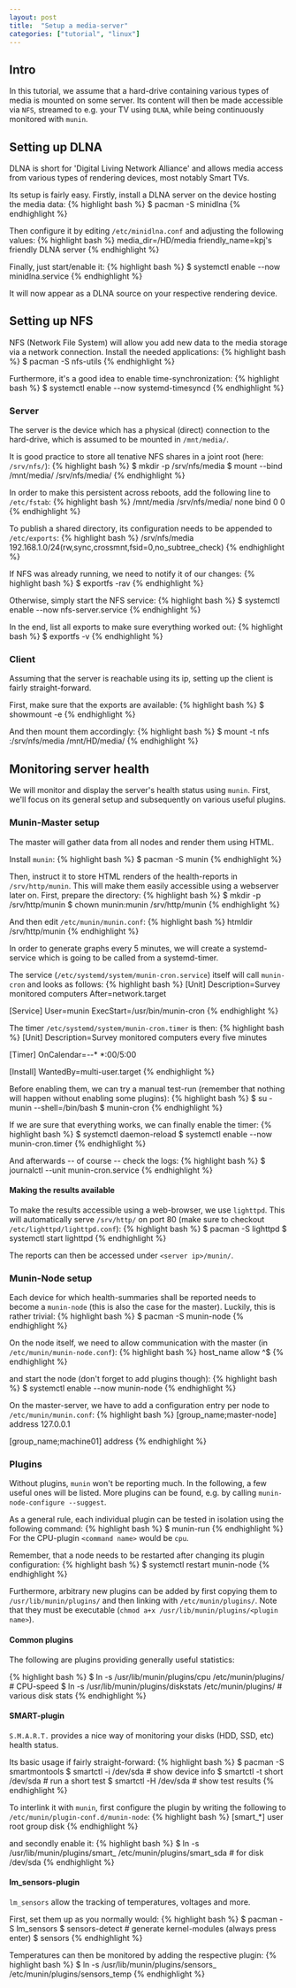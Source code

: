 ```yaml
---
layout: post
title:  "Setup a media-server"
categories: ["tutorial", "linux"]
---
```



Intro
-----

In this tutorial, we assume that a hard-drive containing various types of media is mounted on some server.
Its content will then be made accessible via `NFS`, streamed to e.g. your TV using `DLNA`, while being continuously monitored with `munin`.


Setting up DLNA
---------------

DLNA is short for 'Digital Living Network Alliance' and allows media access from various types of rendering devices, most notably Smart TVs.

Its setup is fairly easy.
Firstly, install a DLNA server on the device hosting the media data:
{% highlight bash %}
$ pacman -S minidlna
{% endhighlight %}

Then configure it by editing `/etc/minidlna.conf` and adjusting the following values:
{% highlight bash %}
media_dir=/HD/media
friendly_name=kpj's friendly DLNA server
{% endhighlight %}

Finally, just start/enable it:
{% highlight bash %}
$ systemctl enable --now minidlna.service
{% endhighlight %}

It will now appear as a DLNA source on your respective rendering device.


Setting up NFS
--------------

NFS (Network File System) will allow you add new data to the media storage via a network connection.
Install the needed applications:
{% highlight bash %}
$ pacman -S nfs-utils
{% endhighlight %}

Furthermore, it's a good idea to enable time-synchronization:
{% highlight bash %}
$ systemctl enable --now systemd-timesyncd
{% endhighlight %}

### Server

The server is the device which has a physical (direct) connection to the hard-drive, which is assumed to be mounted in `/mnt/media/`.

It is good practice to store all tenative NFS shares in a joint root (here: `/srv/nfs/`):
{% highlight bash %}
$ mkdir -p /srv/nfs/media
$ mount --bind /mnt/media/ /srv/nfs/media/
{% endhighlight %}

In order to make this persistent across reboots, add the following line to `/etc/fstab`:
{% highlight bash %}
/mnt/media /srv/nfs/media/  none   bind   0   0
{% endhighlight %}

To publish a shared directory, its configuration needs to be appended to `/etc/exports`:
{% highlight bash %}
/srv/nfs/media     192.168.1.0/24(rw,sync,crossmnt,fsid=0,no_subtree_check)
{% endhighlight %}


If NFS was already running, we need to notify it of our changes:
{% highlight bash %}
$ exportfs -rav
{% endhighlight %}

Otherwise, simply start the NFS service:
{% highlight bash %}
$ systemctl enable --now nfs-server.service
{% endhighlight %}

In the end, list all exports to make sure everything worked out:
{% highlight bash %}
$ exportfs -v
{% endhighlight %}


### Client

Assuming that the server is reachable using its ip, setting up the client is fairly straight-forward.

First, make sure that the exports are available:
{% highlight bash %}
$ showmount -e <server ip>
{% endhighlight %}

And then mount them accordingly:
{% highlight bash %}
$ mount -t nfs <server ip>:/srv/nfs/media /mnt/HD/media/
{% endhighlight %}


Monitoring server health
---------------------

We will monitor and display the server's health status using `munin`.
First, we'll focus on its general setup and subsequently on various useful plugins.


### Munin-Master setup

The master will gather data from all nodes and render them using HTML.

Install `munin`:
{% highlight bash %}
$ pacman -S munin
{% endhighlight %}

Then, instruct it to store HTML renders of the health-reports in `/srv/http/munin`. This will make them easily accessible using a webserver later on.
First, prepare the directory:
{% highlight bash %}
$ mkdir -p /srv/http/munin
$ chown munin:munin /srv/http/munin
{% endhighlight %}

And then edit `/etc/munin/munin.conf`:
{% highlight bash %}
htmldir /srv/http/munin
{% endhighlight %}

In order to generate graphs every 5 minutes, we will create a systemd-service which is going to be called from a systemd-timer.

The service (`/etc/systemd/system/munin-cron.service`) itself will call `munin-cron` and looks as follows:
{% highlight bash %}
[Unit]
Description=Survey monitored computers
After=network.target

[Service]
User=munin
ExecStart=/usr/bin/munin-cron
{% endhighlight %}

The timer `/etc/systemd/system/munin-cron.timer` is then:
{% highlight bash %}
[Unit]
Description=Survey monitored computers every five minutes

[Timer]
OnCalendar=*-*-* *:00/5:00

[Install]
WantedBy=multi-user.target
{% endhighlight %}

Before enabling them, we can try a manual test-run (remember that nothing will happen without enabling some plugins):
{% highlight bash %}
$ su - munin --shell=/bin/bash
$ munin-cron
{% endhighlight %}

If we are sure that everything works, we can finally enable the timer:
{% highlight bash %}
$ systemctl daemon-reload
$ systemctl enable --now munin-cron.timer
{% endhighlight %}

And afterwards -- of course -- check the logs:
{% highlight bash %}
$ journalctl --unit munin-cron.service
{% endhighlight %}

#### Making the results available

To make the results accessible using a web-browser, we use `lighttpd`.
This will automatically serve `/srv/http/` on port 80 (make sure to checkout `/etc/lighttpd/lighttpd.conf`):
{% highlight bash %}
$ pacman -S lighttpd
$ systemctl start lighttpd
{% endhighlight %}

The reports can then be accessed under `<server ip>/munin/`.


### Munin-Node setup

Each device for which health-summaries shall be reported needs to become a `munin-node` (this is also the case for the master).
Luckily, this is rather trivial:
{% highlight bash %}
$ pacman -S munin-node
{% endhighlight %}

On the node itself, we need to allow communication with the master (in `/etc/munin/munin-node.conf`):
{% highlight bash %}
host_name <my name>
allow ^<master ip>$
{% endhighlight %}

and start the node (don't forget to add plugins though):
{% highlight bash %}
$ systemctl enable --now munin-node
{% endhighlight %}

On the master-server, we have to add a configuration entry per node to `/etc/munin/munin.conf`:
{% highlight bash %}
[group_name;master-node]
    address 127.0.0.1

[group_name;machine01]
    address <node ip>
{% endhighlight %}


### Plugins

Without plugins, `munin` won't be reporting much.
In the following, a few useful ones will be listed. More plugins can be found, e.g. by calling `munin-node-configure --suggest`.

As a general rule, each individual plugin can be tested in isolation using the following command:
{% highlight bash %}
$ munin-run <command name>
{% endhighlight %}
For the CPU-plugin `<command name>` would be `cpu`.

Remember, that a node needs to be restarted after changing its plugin configuration:
{% highlight bash %}
$ systemctl restart munin-node
{% endhighlight %}

Furthermore, arbitrary new plugins can be added by first copying them to `/usr/lib/munin/plugins/` and then linking with `/etc/munin/plugins/`.
Note that they must be executable (`chmod a+x /usr/lib/munin/plugins/<plugin name>`).

#### Common plugins

The following are plugins providing generally useful statistics:

{% highlight bash %}
$ ln -s /usr/lib/munin/plugins/cpu /etc/munin/plugins/  # CPU-speed
$ ln -s /usr/lib/munin/plugins/diskstats /etc/munin/plugins/  # various disk stats
{% endhighlight %}

#### SMART-plugin

`S.M.A.R.T.` provides a nice way of monitoring your disks (HDD, SSD, etc) health status.

Its basic usage if fairly straight-forward:
{% highlight bash %}
$ pacman -S smartmontools
$ smartctl -i /dev/sda  # show device info
$ smartctl -t short /dev/sda  # run a short test
$ smartctl -H /dev/sda  # show test results
{% endhighlight %}

To interlink it with `munin`, first configure the plugin by writing the following to `/etc/munin/plugin-conf.d/munin-node`:
{% highlight bash %}
[smart_*]
    user root
    group disk
{% endhighlight %}

and secondly enable it:
{% highlight bash %}
$ ln -s /usr/lib/munin/plugins/smart_ /etc/munin/plugins/smart_sda  # for disk /dev/sda
{% endhighlight %}


#### lm_sensors-plugin

`lm_sensors` allow the tracking of temperatures, voltages and more.

First, set them up as you normally would:
{% highlight bash %}
$ pacman -S lm_sensors
$ sensors-detect  # generate kernel-modules (always press enter)
$ sensors
{% endhighlight %}

Temperatures can then be monitored by adding the respective plugin:
{% highlight bash %}
$ ln -s /usr/lib/munin/plugins/sensors_ /etc/munin/plugins/sensors_temp
{% endhighlight %}
